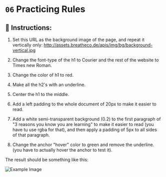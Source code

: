 # `06` Practicing Rules

## 📝 Instructions:


1. Set this URL as the background image of the page, and repeat it vertically only:
   http://assets.breatheco.de/apis/img/bg/background-vertical.jpg

2. Change the font-type of the h1 to Courier
   and the rest of the website to Times new Roman.

3. Change the color of h1 to red.

4. Make all the h2's with an underline.

5. Center the h1 to the middle.

6. Add a left padding to the whole document
   of 20px to make it easier to read.

7. Add a white semi-transparent background (0.2) to the first paragraph
   of "3 reasons you know you are learning" to make it easier to
   read (you have tu use rgba for that), and then apply a padding
   of 5px to all sides of that paragraph.

8. Change the anchor "hover" color to green and remove the underline.
   (you have to actually hover the anchor to test it).


The result should be something like this:

![Example Image](https://github.com/4GeeksAcademy/css-tutorial-exercises-course/blob/master/.learn/assets/06-1.png?raw=true)
